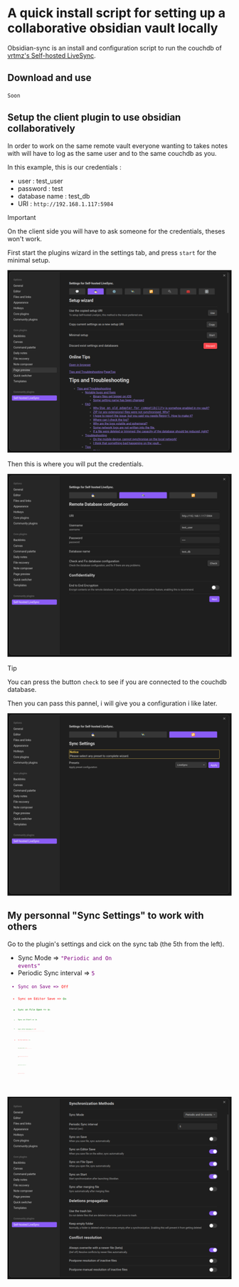 # A quick install script for setting up a collaborative obsidian vault locally

Obsidian-sync is an install and configuration script to run the couchdb of [vrtmz's Self-hosted LiveSync](https://github.com/vrtmrz/obsidian-livesync/).

## Download and use

`Soon`

## Setup the client plugin to use obsidian collaboratively

In order to work on the same remote vault everyone wanting to takes notes with will have to log as the same user and to the same couchdb as you.

In this example, this is our credentials :

- user : test_user
- password : test
- database name : test_db
- URI : `http://192.168.1.117:5984`

> [!IMPORTANT]
> On the client side you will have to ask someone for the credentials, theses won't work.

First start the plugins wizard in the settings tab, and press `start` for the minimal setup.

![The settings tab](./imgs/wizard_launch.png)

Then this is where you will put the credentials.

![Connection to the database](./imgs/wizard_credentials.png)

> [!TIP]
> You can press the button `check` to see if you are connected to the couchdb database.

Then you can pass this pannel, i will give you a configuration i like later.

![Sync setup](./imgs/wizard_sync.png)

## My personnal "Sync Settings" to work with others


Go to the plugin's settings and cick on the sync tab (the 5th from the left).

- Sync Mode => <code style="color: purple;">"Periodic and On events"</code>
- Periodic Sync interval => <code style="color: purple;">5<code/>
- Sync on Save => <code style="color: red;">Off<code/>
- Sync on Editor Save => <code style="color: green;">On<code/>
- Sync on File Open => <code style="color: green;">On<code/>
- Sync on Start => <code style="color: green;">On<code/>
- Sync after merging => <code style="color: red;">Off<code/>
`----------------------------------------------------------`
- Use the trash bin => <code style="color: green;">On<code/>
- Keep empty folder => <code style="color: red;">Off<code/>
`----------------------------------------------------------`
- Always overwrite with a newer file => <code style="color: green;">On<code/>
- Postpone resolution of inactive files => <code style="color: red;">Off<code/>
- Postpone manual resolution of inactive files => <code style="color: red;">Off<code/>



![My sync settings](./imgs/config_sync.png)


